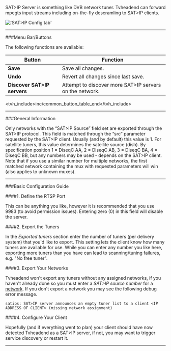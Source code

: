 SAT\>IP Server is something like DVB network tuner. Tvheadend can
forward mpegts input streams including on-the-fly descramling to SAT\>IP
clients.

!['SAT\>IP Config tab'](static/img/doc/satipconfig.png)

---

###Menu Bar/Buttons

The following functions are available:

Button                      | Function
----------------------------|-------------------
**Save**                    | Save all changes.
**Undo**                    | Revert all changes since last save.
**Discover SAT\>IP servers**| Attempt to discover more SAT>IP servers on the network.
<tvh_include>inc/common_button_table_end</tvh_include>

---

###General Information

Only networks with the “SAT>IP Source” field set are exported through 
the SAT>IP protocol. This field is matched through the “src” parameter 
requested by the SAT>IP client. Usually (and by default) this value 
is 1. For satellite tuners, this value determines the satellite source 
(dish). By specification position 1 = DiseqC AA, 2 = DiseqC AB, 3 = 
DiseqC BA, 4 = DiseqC BB, but any numbers may be used - depends on the 
SAT>IP client. Note that if you use a similar number for multiple 
networks, the first matched network containing the mux with requested 
parameters will win (also applies to unknown muxes).

---

###Basic Configuration Guide

####1. Define the RTSP Port

This can be anything you like, however it is 
recommended that you use 9983 (to avoid permission issues). Entering 
zero (0) in this field will disable the server. 

####2. Export the Tuners

In the *Exported tuners* section enter the 
number of tuners (per delivery system) that you'd like to export. This 
setting lets the client know how many tuners are available for use. 
While you can enter any number you like here, exporting more tuners 
than you have can lead to scanning/tuning failures, e.g. "No free tuner".

####3. Export Your Networks 

Tvheadend won't export any tuners without any assigned networks, if you 
haven't already done so you must enter a *SAT\>IP source number* for 
a [network](class/mpegts_network). If you don't export a network you 
may see the following debug error message.

`satips: SAT>IP server announces an empty tuner list to a client <IP ADDRESS OF CLIENT> (missing network assignment)` 

####4. Configure Your Client

Hopefully (and if everything went to plan) your client should have 
now detected Tvheadend as a SAT\>IP server, if not, you may want to 
trigger service discovery or restart it.

---

